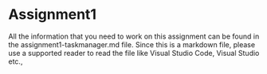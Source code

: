 # Assignment1
All the information that you need to work on this assignment can be found in the assignment1-taskmanager.md file. Since this is a markdown file, please use a supported reader to read the file like Visual Studio Code, Visual Studio etc., 
